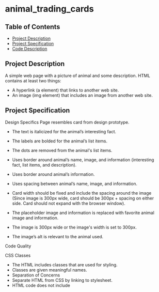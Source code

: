# animal_trading_cards


## Table of Contents

* [Project Description](#project_description)
* [Project Specification](#project_specification)
* [Code Description](#code_description)

## Project Description

A simple web page with a picture of animal and some description.
HTML contains at least two things:

- A hyperlink (a element) that links to another web site.
- An image (img element) that includes an image from another web site.


## Project Specification 


Design Specifics
Page resembles card from design prototype.

- The text is italicized for the animal’s interesting fact.
- The labels are bolded for the animal’s list items.
- The dots are removed from the animal's list items.
- Uses border around animal’s name, image, and information (interesting fact, list items, and description).
- Uses border around animal’s information.
- Uses spacing between animal’s name, image, and information.
- Card width should be fixed and include the spacing around the image (Since image is 300px wide, card should be 300px + spacing on either side. Card should not expand with the browser window).

- The placeholder image and information is replaced with favorite animal image and information.
- The image is 300px wide or the image's width is set to 300px.
- The image’s alt is relevant to the animal used.

Code Quality


CSS Classes
- The HTML includes classes that are used for styling.
- Classes are given meaningful names.
- Separation of Concerns
- Separate HTML from CSS by linking to stylesheet.
- HTML code does not include <style> elements or style attributes in the body.

Code Quality

- Code is ready for review, meaning new lines and indentation are used for easy readability.

### Code Description

Separates HTML from CSS by linking to stylesheet.
'''
	<link rel="stylesheet" href="styles.css">

'''

Use list tag <li> to make a required list.
  
'''
<ul>
				<!-- your favorite animal's list items go here -->
				<li><span>Size</span>: 1,8 m long, 0,7 m height</li>
				<li><span>Weight</span>: up to 20 kg</li>
				<li><span>Skull</span>: was up to 25 cm long</li>
				<li><span>Bone outgrowths</span>: stretched along from 4-10 vertebrae</li>
</ul>
'''

The dots are removed from the animal's list items (CSS)
'''
ul {
    float: left;
    /*The dots are removed from the animal's list items.*/
    list-style: none;
    padding-left: 0;
}
'''

The labels are bolded for the animal’s list items.
'''
span {
  
    font-weight: bold;
}   
'''
Use validator at https://validator.w3.org/ to check code.      
